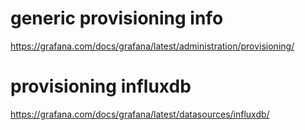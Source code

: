 # generic provisioning info
https://grafana.com/docs/grafana/latest/administration/provisioning/

# provisioning influxdb
https://grafana.com/docs/grafana/latest/datasources/influxdb/